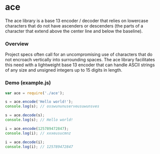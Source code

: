 # ace
The ace library is a base 13 encoder / decoder that relies on lowercase characters that do not have ascenders or descenders (the parts of a character that extend above the center line and below the baseline).

### Overview
Project specs often call for an uncompromising use of characters that do not encroach vertically into surrounding spaces. The ace library facilitates this need with a lightweight base 13 encoder that can handle ASCII strings of any size and unsigned integers up to 15 digits in length.

### Demo (example.js)

```javascript
var ace = require('./ace');

s = ace.encode('Hello world!');
console.log(s); // osswununuserveusuwunsves

s = ace.decode(s);
console.log(s); // Hello world!

i = ace.encode(125789472847);
console.log(i); // xxxeusucmnz

i = ace.decode(i);
console.log(i); // 125789472847
```
